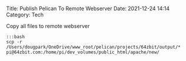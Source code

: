 Title: Publish Pelican To Remote Webserver
Date: 2021-12-24 14:14
Category: Tech

Copy all files to remote webserver

	:::bash
	scp -r /Users/dougpark/OneDrive/www_root/pelican/projects/64zbit/output/* pi@64zbit.com:/home/pi/dev_volumes/public_html/apache/new/
